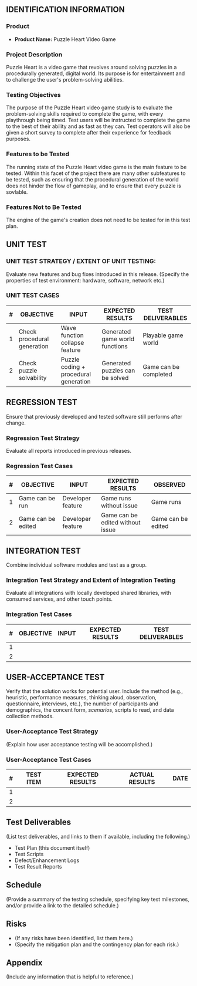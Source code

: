 IDENTIFICATION INFORMATION
--------------------------

### Product

- **Product Name:** Puzzle Heart Video Game

### Project Description

Puzzle Heart is a video game that revolves around solving puzzles in a procedurally generated, digital world. 
Its purpose is for entertainment and to challenge the user's problem-solving abilities.

### Testing Objectives

The purpose of the Puzzle Heart video game study is to evaluate the
problem-solving skills required to complete the game, with every playthrough
being timed. Test users will be instructed to complete the game to the best
of their ability and as fast as they can. Test operators will also be given a
short survey to complete after their experience for feedback purposes.

### Features to be Tested

The running state of the Puzzle Heart video game is the main feature to be tested. 
Within this facet of the project there are many other subfeatures to be tested, 
such as ensuring that the procedural generation of the world does not hinder 
the flow of gameplay, and to ensure that every puzzle is sovlable.


### Features Not to Be Tested

The engine of the game's creation does not need to be tested for in this test plan.


UNIT TEST
---------

### UNIT TEST STRATEGY / EXTENT OF UNIT TESTING:

Evaluate new features and bug fixes introduced in this release. 
(Specify the properties of test environment: hardware, software, network etc.)

### UNIT TEST CASES

| \#  |          OBJECTIVE          |                   INPUT                    |         EXPECTED RESULTS        |   TEST DELIVERABLES   |
| --: | --------------------------- | ------------------------------------------ | ------------------------------- | --------------------- |
|  1  | Check procedural generation | Wave function collapse feature             | Generated game world functions  | Playable game world   |
|  2  | Check puzzle solvability    | Puzzle coding + procedural generation      | Generated puzzles can be solved | Game can be completed |


REGRESSION TEST
---------------

Ensure that previously developed and tested software still performs after change.

### Regression Test Strategy

Evaluate all reports introduced in previous releases.

### Regression Test Cases

| #   |     OBJECTIVE      |       INPUT       |         EXPECTED RESULTS         |      OBSERVED      |
| --: | ------------------ | ----------------- | -------------------------------- | ------------------ |
|  1  | Game can be run    | Developer feature | Game runs without issue          | Game runs          |
|  2  | Game can be edited | Developer feature | Game can be edited without issue | Game can be edited |


INTEGRATION TEST
----------------

Combine individual software modules and test as a group.

### Integration Test Strategy and Extent of Integration Testing

Evaluate all integrations with locally developed shared libraries, with consumed services, and other touch points.

### Integration Test Cases

| #   | OBJECTIVE | INPUT | EXPECTED RESULTS | TEST DELIVERABLES |
| --: | --------- | ----- | ---------------- | ----------------- |
|  1  |           |       |                  |                   |
|  2  |           |       |                  |                   |


USER-ACCEPTANCE TEST
--------------------

Verify that the solution works for potential user. Include the method (e.g.,
heuristic, performance measures, thinking aloud, observation, questionnaire, 
interviews, etc.), the number of participants and demographics, the concent
form, *scenarios*, scripts to read, and data collection methods.

### User-Acceptance Test Strategy

(Explain how user acceptance testing will be accomplished.)

### User-Acceptance Test Cases

| #   | TEST ITEM | EXPECTED RESULTS | ACTUAL RESULTS | DATE |
| --: | --------- | ---------------- | -------------- | ---- |
|  1  |           |                  |                |      |
|  2  |           |                  |                |      |


Test Deliverables
-----------------

(List test deliverables, and links to them if available, including the following.)

-   Test Plan (this document itself)
-   Test Scripts
-   Defect/Enhancement Logs
-   Test Result Reports


Schedule
--------

(Provide a summary of the testing schedule, specifying key test milestones, 
and/or provide a link to the detailed schedule.)

Risks
-----

-   (If any risks have been identified, list them here.)
-   (Specify the mitigation plan and the contingency plan for each risk.)


Appendix
--------

(Include any information that is helpful to reference.)
